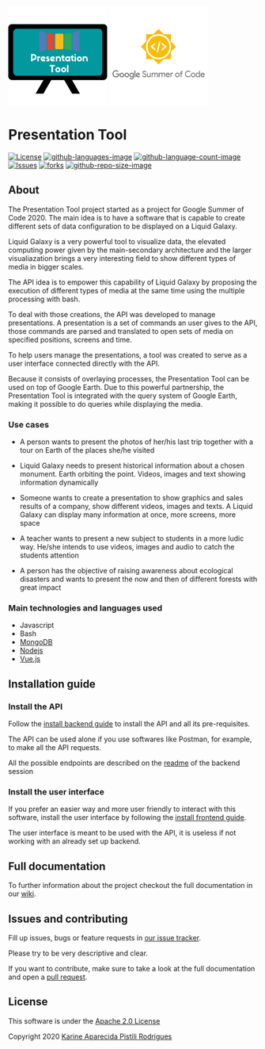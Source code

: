 ![Logo](./docs/logo200x200.png) ![gsoc](./docs/gsoc200x200.png)
# Presentation Tool
[![License](https://img.shields.io/github/license/LiquidGalaxyLAB/Presentation-Tool.svg)](https://opensource.org/licenses/Apache-2.0) [![github-languages-image](https://img.shields.io/github/languages/top/LiquidGalaxyLAB/Presentation-Tool.svg?color=red)]() [![github-language-count-image](https://img.shields.io/github/languages/count/LiquidGalaxyLAB/Presentation-Tool.svg)]() [![Issues](https://img.shields.io/github/issues/LiquidGalaxyLAB/Presentation-Tool.svg)](https://github.com/LiquidGalaxyLAB/Presentation-Tool/issues) [![forks](https://img.shields.io/github/forks/LiquidGalaxyLAB/Presentation-Tool.svg)]() [![github-repo-size-image](https://img.shields.io/github/repo-size/LiquidGalaxyLAB/Presentation-Tool.svg?color=yellow)]()

## About

The Presentation Tool project started as a project for Google Summer of Code 2020. The main idea is to have a software that is capable to create different sets of data configuration to be displayed on a Liquid Galaxy. 

Liquid Galaxy is a very powerful tool to visualize data, the elevated computing power given by the main-secondary architecture and the larger visualiazation brings a very interesting field to show different types of media in bigger scales. 

The API idea is to empower this capability of Liquid Galaxy by proposing the execution of different types of media at the same time using the multiple processing with bash. 

To deal with those creations, the API was developed to manage presentations. A presentation is a set of commands an user gives to the API, those commands are parsed and translated to open sets of media on specified positions, screens and time. 

To help users manage the presentations, a tool was created to serve as a user interface connected directly with the API.

Because it consists of overlaying processes, the Presentation Tool can be used on top of Google Earth. Due to this powerful partnership, the Presentation Tool is integrated with the query system of Google Earth, making it possible to do queries while displaying the media.

### Use cases

* A person wants to present the photos of her/his last trip together with a tour on Earth of the places she/he visited

* Liquid Galaxy needs to present historical information about a chosen monument. Earth orbiting the point. Videos, images and text showing information dynamically

* Someone wants to create a presentation to show graphics and sales results of a company, show different videos, images and texts. A Liquid Galaxy can display many information at once, more screens, more space

* A teacher wants to present a new subject to students in a more ludic way. He/she intends to use videos, images and audio to catch the students attention

* A person has the objective of raising awareness about ecological disasters and wants to present the now and then of different forests with great impact


### Main technologies and languages used

* Javascript
* Bash
* [MongoDB](https://www.mongodb.com/)
* [Nodejs](https://nodejs.org/en/)
* [Vue.js](https://vuejs.org/)

## Installation guide

### Install the API

Follow the [install backend guide](./backend/readme.md) to install the API and all its pre-requisites.

The API can be used alone if you use softwares like Postman, for example, to make all the API requests.

All the possible endpoints are described on the [readme](./backend/readme.md) of the backend session

### Install the user interface

If you prefer an easier way and more user friendly to interact with this software, install the user interface by following the [install frontend guide](./frontend/presentation-tool/README.md).

The user interface is meant to be used with the API, it is useless if not working with an already set up backend. 

## Full documentation

To further information about the project checkout the full documentation in our [wiki](https://github.com/LiquidGalaxyLAB/Presentation-Tool/wiki).

## Issues and contributing

Fill up issues, bugs or feature requests in [our issue tracker](https://github.com/LiquidGalaxyLAB/Presentation-Tool/issues/new).

Please try to be very descriptive and clear. 

If you want to contribute, make sure to take a look at the full documentation and open a [pull request](https://github.com/LiquidGalaxyLAB/Presentation-Tool/compare).

## License

This software is under the [Apache 2.0 License](https://opensource.org/licenses/Apache-2.0)

Copyright 2020 [Karine Aparecida Pistili Rodrigues](https://www.linkedin.com/in/karine-pistili)